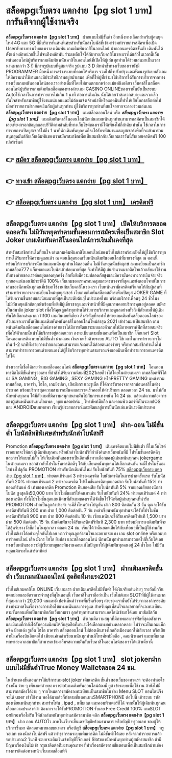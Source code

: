 # สล็อตpgเว็บตรง แตกง่าย【pg slot 1 บาท】  การันตีจากผู้ใช้งานจริง

**สล็อตpgเว็บตรง แตกง่าย【pg slot 1 บาท】** ฝากแบบไม่มีขั้นต่ำ  อีกหนึ่งทางเลือกสำหรับผู้คนยุคใหม่ 4G และ 5G ที่มีบริการที่แสนพิเศษสำหรับนักล่าโบนัสที่เข้ามาร่วมทำรายการสมัครเพื่อเปิด Userกับทางทางเว็บของเราลงเดิมพัน เกมเดิมพันคาสิโนออนไลน์ ฝากถอนเครดิตขขั้นต่ำ เดิมพันได้ตั้งแต่ หลักหน่วยขึ้นไปจนถึงหลักพัน ร่วมเพลินใจได้กับทางเว็บคาสิโนของเราได้แล้วในเวลานี้เว็บพนันออนไลน์ผู้บริการเกมเดิมพันพนันคาสิโนออนไลน์ที่เปิดให้ผู้เล่นทุกท่านได้ร่วมเล่นมาเป็นเวลานานมากกว่า 3 ปี มีภาพรูปแบบที่ดูสมจจริง รูปแบบ 3 D
มิหนำซ้ำทางเว็บของเรายังมี  PROGRAMMER มือหนึ่งการสร้างระบบที่คอยให้บริการ  รวมไปถึงปรับปรุงและพัฒนารูปแบบตัวเกมให้มีความน่าใช้งานและมีประสิทธิภาพอยู่สม่ำเสมอ เพื่อที่ให้ผู้ที่เข้ามาใช้บริการได้รับการบริการจากทางทางเว็บเกมพนันออนไลน์ของเราอย่างเต็มที่โดยไม่ขาดตกบกพร่องแม้แต่นิดเดียว เว็บคาสิโนสล็อตออนไลน์ผู้บริการเกมเดิมพันสล็อตของทางค่ายเกม CASINO ONLINEของเรานั้นยังเป็นระบบ Autoใช้เวลาในการทำรายการไม่เกิน 1 นาที ต่อการเติมเงิน นับได้เลยว่าสะดวกสบายและรวดเร็วทันใจสำหรับสมาชิกผู้ใช้งานแน่นอนและไม่ต้องแจ้งเจ้าหน้าที่หรือแอดมินที่ทำให้เสียโอกาสอีกต่อไปเมื่อทำรายการฝากยอดเงินกับผู้เล่นทุกท่าน
ผู้ใช้บริการทุกท่านที่สนใจอยากจะลองร่วมเล่นเกม **สล็อตpgเว็บตรง แตกง่าย【pg slot 1 บาท】** เกมสล็อตออนไลน์ หรือ ***สล็อตpgเว็บตรง แตกง่าย【pg slot 1 บาท】*** เกมเดิมพันคาสิโนออนไลน์นักเล่นเกมพนันทุกท่านสามารถสมัครเป็นสมาชิกได้เลยเพียงกรอกข้อมูลและปรัวัติตามลำดับที่ทางเว็บไซต์ของเรามีให้เพียงไม่กี่ลำดับเท่านั้น ใช้เวลาในการทำรายการเปิดยูสเซอร์ไม่ถึง 1 นาทีนักเดิมพันทุกคนก็จะได้รับรหัสผ่านและยูสเซอร์เพื่อที่จะเข้ามาร่วมสนุกสุดมันส์กับเว็บเดิมพันของเราสมัครสมาชิกเพื่อเป็นสมาชิกกับเว็บเกมเราวันนี้รับเลยเครดิตฟรี 100 เปอร์เซ็นต์

## 👉 [สมัคร สล็อตpgเว็บตรง แตกง่าย【pg slot 1 บาท】](https://archa888.com/)
## 👉 [ทางเข้า สล็อตpgเว็บตรง แตกง่าย【pg slot 1 บาท】](https://archa888.com/)
## 👉 [สล็อตpgเว็บตรง แตกง่าย【pg slot 1 บาท】 เครดิตฟรี](https://archa888.com/)

## สล็อตpgเว็บตรง แตกง่าย【pg slot 1 บาท】 เปิดให้บริการตลอด ตลอดวัน ไม่มีวันหยุดทำตามขั้นตอนการสมัครเพื่อเป็นสมาชิก Slot Joker เกมเดิมพันคาสิโนออนไลน์การเงินมั่นคงที่สุด

สำหรับสมาชิกท่านใดที่สนใจ เล่นเกมเดิมพันคาสิโนออนไลน์ของเว็บไซต์เราพร้อมเปิดให้ผู้ใช้บริการทุกท่านได้รับการให้ความดูแลแล้ว ณ ตอนนี้สุดยอดเว็บพนันเดิมพันออนไลน์ที่มาแรงที่สุด ณ ตอนนี้ พร้อมให้การบริการนักเล่นเกมพนันทุกท่านได้ตลอดคืน ไม่มีวันหยุดนักขัตฤกษ์ ลงทะเบียนเป็นสมาชิก เกมสล็อต777 แจ็กพอตและโบนัสเข้าบ่อยมากที่สุด จึงทำให้มีผู้เล่นจำนวนมากติดใจแล้วกลับมาใช้งานกับทางค่ายของเราต่ออยู่ตลอดทุกครั้ง อีกทั้งยังมีความปลอดภัยสูงและมีความั่นคงทางการเงินจ่ายจริงทุกยอดแน่นอนมีประวัติดี 100% เว็บเกมของเราครอบคลุมและครบวงจรที่สุดและยังตอบโจทย์ในการเล่นของนักพนันทุกคนที่เข้ามาใช้งานกับเว็บคาสิโนของเรา
เว็บพนันเรามีเครดิตฟรีแจกให้กับผู้เล่นที่เข้ามาทำรายการลงทะเบียนใหม่ทุกยูสเซอร์ เว็บเกมเดิมพันสล็อตสมัครเพื่อเปิดยูส JOKER GAME ที่ได้รับความชื่นชอบและนิยมมากที่สุดเป็นระดับต้นๆในประเทศไทย พร้อมบริการเพื่อนๆ 24 ชั่วโมง ไม่มีวันหยุดนักขัตฤกษ์พร้อมทั้งยังมีผู้เชี่ยวชาญและเจ้าหน้าที่ที่มีคุณภาพคอยบริการคุณอยู่ตลอด สมัครเป็นสมาชิก joker slot เพื่อให้คุณลูกค้าทุกท่านได้รับการบริการและดูแลอย่างทั่วถึงมีตัวเกมให้ผู้เดิมพันได้เลือกเล่นมากกว่า100 เกมกันเลยทีเดียว
สิ่งสำคัญที่จะทำให้ค่ายเกมเดิมพันสล็อตออนไลน์ของตัวเกมของเรานั้นเป็นเกมเดิมพันพนันคาสิโนออนไลน์ใหม่ล่าสุด 2021 เข้าร่วมมาเป็นสมาชิก  เกมพนันเดิมพันสล็อตออนไลน์ทางค่ายเราได้มีการพัฒนาระบบและตัวเกมให้มีภาพกราฟฟิกที่สวยสมจริงเพื่อให้ตัวเกมนั้นน่าใช้บริการอยู่ตลอดเวลา ลงทะเบียนตามขั้นตอนเพื่อเป็นสมาชิก โจ๊กเกอร์ Slot โอนถอนเครดิต แบบไม่มีขั้นต่ำ ฝากถอน เงินรวดเร็วด้วยระบบ AUTO ใช้เวลาในการทำรายการไม่เกิน 1-2 นาทีทั้งรายการฝากและถอนสามารถแจ้งถอนได้ด้วยตนเองง่ายๆ หรือหากสมาชิกท่านใดไม่สามารถทำรายการถอนด้วยตนเองได้ผู้ใช้บริการทุกท่านสามารถแจ้งแอดมินเพื่อทำรายการถอนเครดิตให้ได้

ช่วงเวลานี้เชื่อได้เลยว่าเกมสล็อตออนไลน์ **สล็อตpgเว็บตรง แตกง่าย【pg slot 1 บาท】** โอนถอนเครดิตไม่มีขั้นต่ำทรูวอเลท ที่กำลังได้รับความนิยมปี2021เลยก็ว่าได้โดยในค่ายเกมเรา เกมสล็อตพีจีได้นำ SA GAMING , BIG GAMING , SEXY GAMING หรือPRETTY GAMING แหล่งรวมเกมสล็อต, บาคาร่า, ไฮโล, เกมยิงปลา, เสือมังกร และรูเล็ต ที่ได้การรับรองจากจากบ่อนคาสิโนต่างประเทศ พร้อมบริการสุดความสามารถมั่นคงและรวดเร็วคอยให้คำปรึกษา ตลอดเวลา 24 ชม. มาให้กับนักพนันทุกคน ได้มีตัวเกมที่มีความสนุกสนานมันไปกับการแทงพนัน ได้ 24 ชม. แล้วแต่ความต้องการของผู้เล่นพนันผ่านบนไอแพด , ทุกแพลตฟอร์ม , โทรศัพท์มือถือ และคอมพิวเตอร์ที่เป็นระบบIOS และ ANDROIDแบบพกพา เรียนรู้ประสบการณ์และพัฒนาสู่การเป็นนักเล่นพนันระดับประเทศ

## สล็อตpgเว็บตรง แตกง่าย【pg slot 1 บาท】 ฝาก-ถอน ไม่มีขั้นต่ำ โบนัสสิทธิพิเศษสำหรับนักล่าโบนัสฟรี

 Promotion  **สล็อตpgเว็บตรง แตกง่าย【pg slot 1 บาท】** เติมเครดิตแบบไม่มีขั้นต่ำ ที่ในเว็บไซต์เราอยากจะให้แก่  ผู้เดิมพันทุกคน หรือนักล่าโบนัสฟรีที่กำลังค้นหาเว็บพนันที่มี โปรโมชั่นเครดิตดีๆ และการให้แบบไม่กั๊ก ให้เว็บเดิมพันของเราเป็นอีกหนึ่งทางเลือกของผู้เล่นพนันทุกคน jokergame ในค่ายเกมเรา ขอกล่าวกับโปรโมชั่นเครดิตดีๆ ให้กับเซียนพนันทุกคนได้เลือกเล่นกัน จะมีโปรโมชั่นอะไรบ้างไปดูกัน
 PROMOTION สำหรับนักเดิมพันใหม่ รับโบนัสทันที 75% [สล็อตpgเว็บตรง แตกง่าย【pg slot 1 บาท】](https://archa888.com/) ทำยอดเทิร์นแค่ 3 เท่าของเครดิต
โบนัสเครดิตในการฝากครั้งแรก รับโบนัสทันที 20% ทำยอดเทิร์นแค่ 2 เท่าของเครดิต
โปรโมชั่นเครดิตทุกยอดฝาก รับโบนัสทันที 15% ทำยอดเทิร์นแค่ 4 เท่าของเครดิต
 Promotion คืนยอดเสีย รับโบนัสทันที 5% จากยอดเสียของนักล่าโบนัส สูงสุดถึง50,000 บาท
โปรโมชั่นแชร์ให้คนมาเล่น รับโบนัสทันที 24% ทำยอดเทิร์นแค่ 4 เท่าของเครดิต
ทั้งนี้โปรโมชั่นสุดแสนพิศษที่ตัวเกมของเราได้จัดขึ้นไว้ให้เพื่อผู้เล่นทุกคนที่น่ารัก  PROMOTION ฝากเป็นลูกค้าประจำ จะมีสิ่งไหนบ้างไปดูกัน
ฝาก 800 ติดต่อกัน 3 วัน คุณจะได้รับเครดิตฟรีทันที 200 บาท
ฝาก 1,000 ติดต่อกัน 7 วัน เหล่าเซียนพนันทุกท่านจะได้รับโปรโมชั่นเครดิตฟรีทันที 900 บาท
ฝาก 800 ติดต่อกัน 10 วัน เซียนพนันจะได้รับเครดิตฟรีทันที 1,500 บาท
ฝาก 500 ติดต่อกัน 15 วัน นักเดิมพันจะได้รับเครดิตฟรีทันที 2,300 บาท
พร้อมมีการลงเดิมพันที่จะได้ลุ้นรับรางวัลบิ๊กวินในทุกเวลา ตลอด 24 ชม. เรียกได้ว่าคืนยอดเสียให้กับเพื่อนๆที่เป็นผู้ใช้งานกับเว็บไซต์เราได้อย่างจุใจกันไปเลย หากว่าคุณลูกค้าสนใจและอยากจะแทง เกม slot online หรือเกมบาคาร่าออนไลน์ เสือ มังกร ไฮโล ยิงปลา และสล็อตออนไลน์ นักพนันทุกท่านสามารถกดไปที่เว็บได้เลย ทางเว็บพนันของเรามีผู้เชี่ยวชาญและทีมงานคอยแก้ไขปัญหาให้ผู้เดิมพันทุกคนอยู่ 24 ชั่วโมง ไม่มีวันหยุดแม้กระทั่งเสาร์อาทิตย์

## สล็อตpgเว็บตรง แตกง่าย【pg slot 1 บาท】 ฝากเติมเครดิตขั้นต่ำ  เว็บเกมพนันออนไลน์ สุดฮิตที่มาแรง2021

เว็บไซต์เกมคาสิโน ONLINE เว็บเกมเรา ฝากเติมเครดิตไม่มีขั้นต่ำ ได้เงินจริงเล่นง่ายๆ รางวัลบิ๊กวินแตกบ่อยและอัตราการจ่ายสูงที่สุในตอนนี้ เว็บคาสิโนเราถือว่าเป็น เว็บไซต์เกม SLOTที่มีผู้ใช้งานมากที่สุดมากกว่า 20,000 คนและมีเปอร์เซ็นต์ว่าจะเพิ่มขึ้นเรื่อยๆ ค่ายของเรานั้นยังได้รับจากองค์กรระดับต่างประเทศในเรื่องของการเปิดให้แทงพนันและการดูแล สำหรับคุณที่สนใจและอยากที่จะลงทะเบียนตามขั้นตอนเพื่อเป็นสมาชิกกับเว็บเกมเรา ลูกค้าทุกท่านสามารถแอดไลน์เข้ามาได้เลย
	มาสัมผัสกับ **สล็อตpgเว็บตรง แตกง่าย【pg slot 1 บาท】** ตัวเกมมีความสนุกที่มีภาพและกราฟิกที่สุดอลังการ และมีเกมที่กำลังได้รับความนิยมให้กับสุดฮิตที่มาแรงได้เลือกแทงอย่างหลากหลาย  ไม่ว่าจะเป็นเกมแบ็กแจ๊ค ป๊อกเด้ง รูเล็ต ไฮโล บาคาร่า สล็อตออนไลน์ ไม่ต้องเดินทางไกลถึงเมืองนอกให้เสียเวลา หรือเสียค่านั่งเครื่องบินอีกต่อไป เพียงแค่เหล่าเซียนพนันทุกท่านมีโทรศัพท์มือถือ , คอมพิวเตอร์ และแท็บเลตพกพาสะดวกสมาชิกก็สามารถเข้ามาลิ้มรสความมันกับเว็บคาสิโนออนไลน์ของเราได้แล้วเดี๋ยวนี้

## สล็อตpgเว็บตรง แตกง่าย【pg slot 1 บาท】 slot jokerฝากแบบไม่มีขั้นต่ำTrue Money Walletตลอด 24 ชม.

ในส่วนของขั้นตอนการใช้บริการเกมslot joker เติมเครดิต ขั้นต่ำ ของเว็บของทางเรา จะต้องทำอะไรบ้างนั้น ง่าย ๆ เพียงแค่ค่ายของเราslotเกมเดิมพันออนไลน์ต้องมี ยูส เข้าระบบเพื่อใช้งาน ถ้ายังไม่มีสามารถสมัครได้ง่าย ๆ จากโหมดการสมัครลงทะเบียนเป็นสมาชิกในช่อง Menu SLOT ออนไลน์จึงจะได้ user เข้าใช้งาน พอได้มาแล้วก็ทำตามขั้นตอนบนSMARTPHONE ต่อไปนี้
เข้าระบบ รหัส  ของเซียนพนันทุกท่าน สมาร์ทโฟน , ipad , แท็บเลต และคอมพิวเตอร์ก็ได้
จากนั้นให้ผู้เดิมพันทุกคนเลือกความประสงค์ว่า ต้องการจะได้รับPROMOTION รับเลย Free Credit 100% เกมSLOT onlineหรือไม่รับ
ให้นักเล่นพนันทุกท่านสมัครสมาชิก คลิก **สล็อตpgเว็บตรง แตกง่าย【pg slot 1 บาท】** ฝาก ถอน AUTOไว ภาพในเว็บจะขึ้นเลขบัญชีพร้อมธนาคาร หรือบัญชี ทรูวอเลท ของผู้ให้บริการขึ้นมา
คัดลอกหมายเลขธนาคาร หรือบัญชี **สล็อตpgเว็บตรง แตกง่าย【pg slot 1 บาท】** ทรูวอเลท ของนักล่าโบนัสฟรี แล้วทำธุรกรรมระบบเติมเครดิต ไม่มีขั้นต่ำได้เลย
หลังจากทำรายการแล้ว รอประมาณ2 วินาที ระบบจะเติมเงินเข้าบัญชีโจ๊กเกอร์ Slotของนักพนันทุกท่านผู้สมัครสมาชิก
ถ้ามีปัญหาเรื่องเงินไม่เข้า กรุณาติดต่อทีมงานคุณภาพ ที่ทำเรื่องสมัครตามขั้นตอนเพื่อเป็นสมาชิกผ่านช่องทางการติดต่อทางหน้าเว็บเกมสล็อตพีจี


